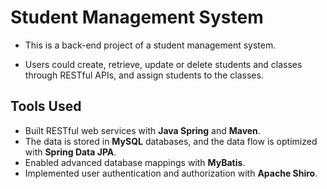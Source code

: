 # Student Management System

- This is a back-end project of a student management system.

- Users could create, retrieve, update or delete students and classes through RESTful APIs, and assign students to the classes.

## Tools Used
- Built RESTful web services with **Java Spring** and **Maven**.
- The data is stored in **MySQL** databases, and the data flow is optimized with **Spring Data JPA**.
- Enabled advanced database mappings with **MyBatis**.
- Implemented user authentication and authorization with **Apache Shiro**.
